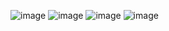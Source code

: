 ![image](https://github.com/user-attachments/assets/1360d03b-ee13-4cf9-af03-9e4e25f7ce0d)
![image](https://github.com/user-attachments/assets/31ce0bc3-5836-47fe-be58-436bb5212bf3)
![image](https://github.com/user-attachments/assets/30650581-aca5-4e6e-aa88-7404dea36d4a)
![image](https://github.com/user-attachments/assets/a50950a5-21c9-4d8b-ac38-904f562b529d)
